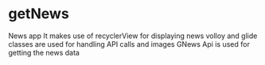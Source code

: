 # getNews
News app
It makes use of recyclerView for displaying news
volloy and glide classes are used for handling API calls and images
GNews Api is used for getting the news data

